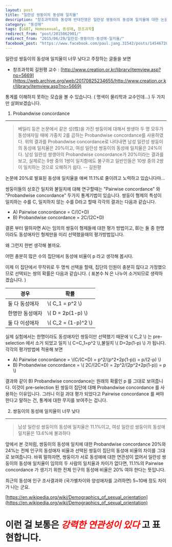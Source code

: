 ```yaml
---
layout: post
title: "일란성 쌍둥이의 동성애 일치율"
description: "창조과학회와 동성애 반대진영은 일란성 쌍둥이의 동성애 일치율에 대한 논문 결과를 왜곡하고있다"
category: "동성애"
tags: [LGBT, Homosexual, 동성애, 창조과학]
redirect_from: "post/2015062901/"
redirect_from: "2015/06/29/일란성-쌍둥이의-동성애-일치율/"
facebook_post: "https://www.facebook.com/paul.jang.31542/posts/1454672874853426"
---
```

일란성 쌍둥이의 동성애 일치율이 너무 낮다고 주장하는 글들을 보면


* 창조과학회 길원평 교수 :
   [http://www.creation.or.kr/library/itemview.asp?no=5669](https://web.archive.org/web/20170825234655/http://www.creation.or.kr/library/itemview.asp?no=5669)


통계를 이해하지 못하는 모습을 볼 수 있습니다. ( 명색이 물리학과 교수인데...)
두 가지만 살펴보겠습니다.

1) Probandwise concordance
---------------------------


>베일리 등은 논문에서 같은 성(性)을 가진 쌍둥이에 대해서 쌍생아 두 명 모두가 동성애자일 때에 가중치 2를 곱하는 Probandwise concordance를 사용하였다. 위의 결과를 Probandwise concordance로 나타내면 남성 일란성 쌍둥이의 동성애 일치율은 20%이고, 여성 일란성 쌍둥이의 동성애 일치율은 24%이다. 남성 일란성 쌍생아의 Probandwise concordance가 20%이라는 결과를 보고, 실제로는 9쌍 중의 1쌍이 일치함에도 불구하고 일반인들은 10쌍 중의 2쌍이 일치하는 것으로 오해하기 쉽다.
>-- 길원평

논문에 20%로 발표된 동성애 일치율을 애써 11.1%로 줄이려고 노력하고 있습니다마...

쌍둥이들의 상호간 일치와 불일치에 대해 연구할때는 "Pairwise concordance" 와 "Probandwise concordance" 두가지 통계기법이 있습니다.
쌍둥이 형제의 특성이 일치하는 수를 C, 일치하지 않는 수를 D라고 할때 각각의 결과는 다음과 같습니다.


* A) Pairwise concordance = C/(C+D)
* B) Probandwise concordance = 2C/(2C+D)

결론 부터 말하자면 A)는 임의의 쌍둥이 형제들에 대한 평가 방법이고,
B)는 둘 중 한명이라도 동성애자인 형제만을 미리 선택했을때의 평가방법입니다.

왜 그런지 한번 생각해 볼까요.

어떤 충분히 많은 수의 집단에서 동성애 비율이 p 라고 생각해 봅시다.

이제 이 집단에서 무작위로 두 명씩 선택을 할때, 집단의 인원이 충분히 많다고 가정했으므로
선택되는 쌍의 확률은 다음과 같습니다. ( 표본수 N 은 나누어 소거되므로 생략하겠습니다. )


| 경우   | 확률 |
|-----------------|--------------|
| 둘 다 동성애자  | \\( C_1 =  p^2 \\) |
| 한명만 동성애자  | \\( D = 2p(1-p) \\) |
| 둘 다 이성애자  | \\( C_2 = (1-p)^2 \\) |

실제 실험에서는 한명이라도 동성애자인 쌍둥이만 선택했기 때문에 \\( C_2 \\) 는 pre-selection 에서
소거 되었고 일치 \\( C=C_1=p^2 \\),불일치 \\( D=2p(1-p) \\) 가 됩니다. 각각의 평가방법에 적용해 보면


* A) Pairwise concordance = \\(C/(C+D) = p^2/(p^2+2p(1-p)) = p/(2-p) \\)
* B) Probandwise concordance = \\( 2C/(2C+D) = 2p^2/(2p^2+2p(1-p)) = p \\)

결과와 같이 B) Probandwise concordance는 원래의 확률인 p 를 그대로 보여줍니다.
이것이 pre-selection 된 쌍둥이 집단에 대해 Probandwise concordance 를 사용하는 이유입니다.
그러니 이걸 과대 평가 되었다고 Pairwise concordance 를 써야 한다고 말하는 건, 통계에 대한 무지를 보여주는 겁니다.

2) 쌍둥이의 동성애 일치율이 너무 낮다
-----------------------------
>남성 일란성 쌍둥이의 동성애 일치율은 11.1%이고, 여성 일란성 쌍둥이의 동성애 일치율은 13.6%에 불과하다

앞에서 본 것처럼, 쌍둥이의 동성애 일치에 대한 Probandwise concordance 20%와 24%는
전체 인구의 동성애자 비율과 선택된 쌍둥이 집단의 동성애 비율의 차이를 그대로 보여줍니다.
바꿔 말하자면, 쌍둥이가 서로 동성애에 대한 연관성이 없어서 일란성 쌍둥이의 동성애 일치율이
임의의 두 사람의 일치율과 차이가 없다면, 11.1%의  Pairwise concordance 가 생기기 위한
전체 인구의 동성애 비율은 20% 여야 한다는 뜻입니다.

최근의 동성애 인구 조사결과와 (국가별차이와 양성애자를 고려하면) 5~10배 정도 차이가 나는 군요.

[https://en.wikipedia.org/wiki/Demographics_of_sexual_orientation](https://en.wikipedia.org/wiki/Demographics_of_sexual_orientation)

이런 걸 보통은 <span style="color:red">*강력한 연관성이 있다*</span> 고 표현합니다.
===================================
